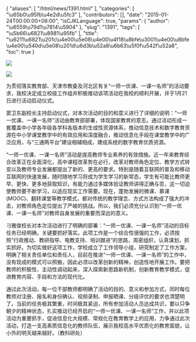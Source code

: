 {
    "aliases": [
        "/html/news/1391.html"
    ],
    "categories": [
        "\u65b0\u95fb\u4e2d\u5fc3"
    ],
    "contributors": [],
    "date": "2015-01-24T00:00:00+08:00",
    "isCJKLanguage": true,
    "params": {
        "author": "\u6559\u79d1\u7814\u5904"
    },
    "slug": "1391",
    "tags": [
        "\u5b66\u6821\u8981\u95fb"
    ],
    "title": "\u6211\u6821\u201c\u4e00\u5e08\u4e00\u4f18\u8bfe\u3001\u4e00\u8bfe\u4e00\u540d\u5e08\u201d\u6d3b\u52a8\u6b63\u5f0f\u542f\u52a8",
    "toc": true
}

![](https://cdn.tfls.online/mirror/full/1662c617b63747def6e5cc1046789f16374a6374.jpg)




![](https://cdn.tfls.online/mirror/full/7a8edb0a1372c5ed80ee3125a9f8798fced7eb31.jpg)




  





为贯彻落实教育部、天津市教委及河北区有关“一师一优课、一课一名师”的活动要求，我校决定成立校级工作组并积极推动该项活动在我校的顺利开展，并于1月21日进行活动启动仪式。




窦卫东副校长主持启动仪式，对本次活动的目的和意义进行了详细的说明：“一师一优课、一课一名师”活动由教育部部署，体现国家教育的意志。通过活动形成一套覆盖中小学各年级各学科各版本的生成性资源体系，推动信息技术和数字教育资源在中小学课堂教学中的有效应用和深度融合，推动信息化手段在课堂教学中的广泛应用，与“三通两平台”建设相辅相成，建成系统的数字教育优质资源。




“一师一优课、一课一名师”活动是提高教师专业素养的有效措施。近一年来教育综合改革正在全面深化，高中课程改革势在必行，改革对教师角色定位、教学方式转变以及教师专业发展都提出了新的、更高的要求。特别是随着互联网的普及和移动互联网的快速发展，随时随地学习将成为学生学习的新常态，学生有可能比教师更早、更快、更多地获取知识，有能力通过多媒体验证教师讲得正确与否，这一切迫使教师要不断学习，以适应现实工作需要。现在，蓬勃发展的微课、慕课(MOOC)、翻转课堂等教学模式，都对传统的教学理念、方式方法构成了强大的冲击，对教师角色定位提出了严峻的挑战。所以，我们必须充分认识到“一师一优课、一课一名师”对教师自身发展的重要而深远的意义。




刁雅俊校长对本次活动进行了明确的部署：“一师一优课、一课一名师”活动的目标任务已经明确，关键要抓好落实。此项工作是一个综合性很强的工作，必须按照“行政推动、教研指导、电教支持、培训跟进”的思路，周密组织，认真谋划，抓实抓好。为切实做好这项工作，学校成立了工作领导小组，研究制定了工作方案，明确了相关责任单位和责任人，目前在推进“一师一优课、一课一名师”的工作中，没有现成的模式可以照搬，因此必须以改革创新的精神，创造性地开展工作。要把教师的积极性、主动性调动起来，深入探索新思路新机制，创新教育教学模式，促进教育内容、手段和方法的现代化。




通过此次活动，每一位干部教师都明确了活动的目的、意义和参加方式，同时每位教师对注册、报名和身份确认、视频录制、申报晒课、分级评优的要求也清楚明了。当前的任务极其繁重，时间极其紧迫，所有参加活动人员达成共识，要以只争朝夕的精神状态，扎实推动已经开启的“一师一优课、一课一名师”工作，并以此项活动为重要抓手，促进信息化大规模、常规化在教育教学上的应用，力争通过此次活动，打造一支高素质信息化的教师队伍，展示我校高水平优质化的教育面貌，让小外的明天越来越好。（教科研处）




  



